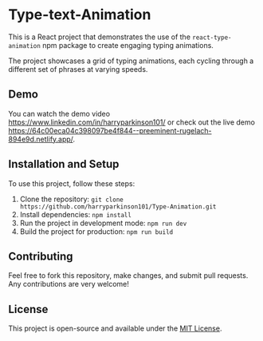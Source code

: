 # Type-text-Animation

This is a React project that demonstrates the use of the `react-type-animation` npm package to create engaging typing animations.

The project showcases a grid of typing animations, each cycling through a different set of phrases at varying speeds. 

## Demo

You can watch the demo video https://www.linkedin.com/in/harryparkinson101/ or check out the live demo https://64c00eca04c398097be4f844--preeminent-rugelach-894e9d.netlify.app/.

## Installation and Setup

To use this project, follow these steps:

1. Clone the repository: `git clone https://github.com/harryparkinson101/Type-Animation.git`
2. Install dependencies: `npm install`
3. Run the project in development mode: `npm run dev`
4. Build the project for production: `npm run build`

## Contributing

Feel free to fork this repository, make changes, and submit pull requests. Any contributions are very welcome!

## License

This project is open-source and available under the [MIT License](https://opensource.org/licenses/MIT).
